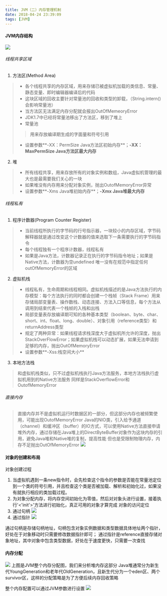 ```yaml
---
title: JVM（二）内存管理机制
date: 2018-04-24 23:39:09
tags: [JVM]
---
```

#### JVM内存结构
![](jvmmemory.png)
###### 线程共享区域

1. 方法区(Method Area)
>+ 各个线程共享的内存区域，用来存储已被虚拟机加载的类信息、常量、静态变量、即时编辑器编译后的代码
>+ 这块区域的回收主要针对常量池的回收和类型的卸载，（String.intern()会影响常量池）
>+ 当方法区无法满足内存分配就会报出OutOfMemeoryError
>+ JDK1.7中已经将常量池移出了方法区，移到了堆上
>+ 常量池
>> 用来存放编译期生成的字面量和符号引用 
>+ 设置参数**-XX：PermSize Java方法区初始内存**；**-XX：MaxPermSize Java方法区最大内存**

2. 堆
>+ 所有线程共享，用来存放所有的对象实例和数组，Java虚拟机管理的最大也是最需要我们关心的一块
>+ 如果堆没有内存用来分配对象实例，抛出OutofMemoryError异常
>+ 设置参数**-Xms Java堆初始内存**；**-Xmx Java堆最大内存**

###### 线程私有
1. 程序计数器(Program Counter Register)
>+ 当前线程所执行的字节码的行号指示器，一块较小的内存区域，字节码解释器就是通过改变这个计数器的值来选取下一条需要执行的字节码指令  
>+ 每个线程独有一个程序计数器，线程私有
>+ 如果是Java方法，计数器记录正在执行的字节码指令地址；如果是Native方法，计数器为空undefined
> 唯一没有在规范中指定任何outOfMemoryError的区域

2. 虚拟机栈
>+ 线程私有，生命周期和线程相同。虚拟机栈描述的是Java方法执行的内存模型：每个方法执行的同时都会创建一个栈帧（Stack Frame）用来存储局部变量表、操作数栈、动态连接、方法入口等信息，每个方法从调用到结束代表一个栈帧的入栈和出栈
>+ 局部变量表存放编译期可知的各种基本类型（boolean、byte、char、short、int、float、long、double）、对象引用（reference类型）和returnAddress类型
>+ 规定了两种异常：如果线程请求栈深度大于虚拟机所允许的深度，抛出StackOverFlowError；如果虚拟机栈可以动态扩展，如果无法申请到足够的内存，抛出OutOfMemoryError
>+ 设置参数**-Xss:栈空间大小**

3. 本地方法栈
> 和虚拟机栈类似，只不过虚拟机栈执行Java方法服务，本地方法栈执行虚拟机用到的Native方法服务
> 同样是StackOverflowError和OutofMemoryError

###### 直接内存
> 直接内存并不是虚拟机运行时数据区的一部分，但这部分内存也被频繁使用，可能出现OutofMemoryError
> Java的NIO类，引入给予通道（channel）和缓冲区（buffer）的IO方式，可以使用Native方法直接申请堆外内存，通过存储在Java堆上的DirectByteBuffer对象作为这块内存的引用，避免Java堆和Native堆的复制，提高性能
> 但也是受限制物理内存，内存不足抛出OutOfMemoryError
> ![](directmemory.png)

#### 对象的创建和布局
对象创建过程
1. 当虚拟机遇到一条new指令时，会先检查这个指令的参数是否能在常量池定位到一个类的符号引用，并且检查这个类是否被加载、解析和初始化过，如果没有就执行相应的类加载过程。
2. 为对象分配内存，将内存空间初始化为零值，然后对对象头进行设置，接着执行'<'init'>'方法进行初始化，真正可用的对象才算完成
对象的访问定位
1. 通过句柄
![](handles.png)
2. 通过指针
![](pointer.png)

通过句柄是存储句柄地址，句柄包含对象实例数据和类型数据具体地址两个指针，好处在于对象移动时只需要修改数据指针即可；
通过指针是reference直接存储对象地址，其中对象中包含类型数据，好处在于速度更快，只需要一次查找

#### 内存分配
![](jvmmodel.jpg)
上图是JVM整个内存分配图，我们来分析堆内存这部分
Java堆通常分为新生代YoungGeneration和老年代OldGeneration，且新生代分为一个eden区、两个survivor区，这样的分配策略是为了方便后续内存回收策略

整个内存配置可以通过JVM参数进行设置
![](jvmconfig.png)
